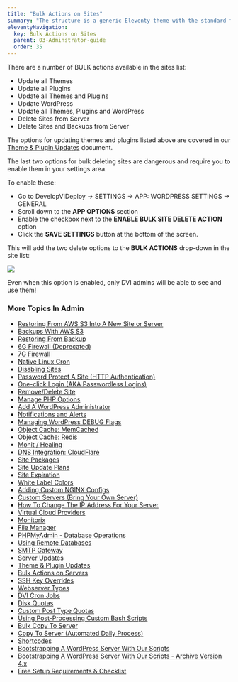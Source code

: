 ```yaml
---
title: "Bulk Actions on Sites"
summary: "The structure is a generic Eleventy theme with the standard folder and file names."
eleventyNavigation:
  key: Bulk Actions on Sites
  parent: 03-Adminstrator-guide
  order: 35
---
```

There are a number of BULK actions available in the sites list:

*   Update all Themes
*   Update all Plugins
*   Update all Themes and Plugins
*   Update WordPress
*   Update all Themes, Plugins and WordPress
*   Delete Sites from Server
*   Delete Sites and Backups from Server

The options for updating themes and plugins listed above are covered in our [Theme & Plugin Updates](https://web.archive.org/web/20240529151103/https://wpclouddeploy.com/documentation/wpcloud-deploy-admin/theme-plugin-updates/) document.

The last two options for bulk deleting sites are dangerous and require you to enable them in your settings area.

To enable these:

*   Go to DevelopVIDeploy → SETTINGS → APP: WORDPRESS SETTINGS → GENERAL
*   Scroll down to the **APP OPTIONS** section
*   Enable the checkbox next to the **ENABLE BULK SITE DELETE ACTION** option
*   Click the **SAVE SETTINGS** button at the bottom of the screen.

This will add the two delete options to the **BULK ACTIONS** drop-down in the site list:

[![](https://web.archive.org/web/20240529151103im_/https://wpclouddeploy.com/wp-content/uploads/2022/04/wpcd-v4-265.png)](https://web.archive.org/web/20240529151103/https://wpclouddeploy.com/wp-content/uploads/2022/04/wpcd-v4-265.png)

Even when this option is enabled, only DVI admins will be able to see and use them!

### More Topics In Admin

*   [Restoring From AWS S3 Into A New Site or Server](https://web.archive.org/web/20240529151103/https://wpclouddeploy.com/documentation/tips-techniques-education/restoring-from-s3-into-a-new-site-or-server/)
*   [Backups With AWS S3](https://web.archive.org/web/20240529151103/https://wpclouddeploy.com/documentation/wpcloud-deploy-admin/backups-with-aws-s3/)
*   [Restoring From Backup](https://web.archive.org/web/20240529151103/https://wpclouddeploy.com/documentation/wpcloud-deploy-admin/restoring-from-backup/)
*   [6G Firewall (Deprecated)](https://web.archive.org/web/20240529151103/https://wpclouddeploy.com/documentation/wpcloud-deploy-admin/6g-firewall/)
*   [7G Firewall](https://web.archive.org/web/20240529151103/https://wpclouddeploy.com/documentation/wpcloud-deploy-admin/7g-firewall/)
*   [Native Linux Cron](https://web.archive.org/web/20240529151103/https://wpclouddeploy.com/documentation/wpcloud-deploy-admin/native-linux-cron/)
*   [Disabling Sites](https://web.archive.org/web/20240529151103/https://wpclouddeploy.com/documentation/wpcloud-deploy-admin/disabling-sites/)
*   [Password Protect A Site (HTTP Authentication)](https://web.archive.org/web/20240529151103/https://wpclouddeploy.com/documentation/wpcloud-deploy-admin/add-basic-password-protection-to-a-site-http-authentication/)
*   [One-click Login (AKA Passwordless Logins)](https://web.archive.org/web/20240529151103/https://wpclouddeploy.com/documentation/wpcloud-deploy-admin/one-click-login-aka-passwordless-logins/)
*   [Remove/Delete Site](https://web.archive.org/web/20240529151103/https://wpclouddeploy.com/documentation/wpcloud-deploy-admin/remove-delete-site/)
*   [Manage PHP Options](https://web.archive.org/web/20240529151103/https://wpclouddeploy.com/documentation/wpcloud-deploy-admin/manage-php-options/)
*   [Add A WordPress Administrator](https://web.archive.org/web/20240529151103/https://wpclouddeploy.com/documentation/wpcloud-deploy-admin/add-a-wordpress-administrator/)
*   [Notifications and Alerts](https://web.archive.org/web/20240529151103/https://wpclouddeploy.com/documentation/wpcloud-deploy-admin/notifications/)
*   [Managing WordPress DEBUG Flags](https://web.archive.org/web/20240529151103/https://wpclouddeploy.com/documentation/wpcloud-deploy-admin/managing-wordpress-debug-flags/)
*   [Object Cache: MemCached](https://web.archive.org/web/20240529151103/https://wpclouddeploy.com/documentation/wpcloud-deploy-admin/object-cache-memcached/)
*   [Object Cache: Redis](https://web.archive.org/web/20240529151103/https://wpclouddeploy.com/documentation/wpcloud-deploy-admin/object-cache-redis/)
*   [Monit / Healing](https://web.archive.org/web/20240529151103/https://wpclouddeploy.com/documentation/wpcloud-deploy-admin/monit-healing/)
*   [DNS Integration: CloudFlare](https://web.archive.org/web/20240529151103/https://wpclouddeploy.com/documentation/wpcloud-deploy-admin/dns-integration-cloudflare/)
*   [Site Packages](https://web.archive.org/web/20240529151103/https://wpclouddeploy.com/documentation/wpcloud-deploy-admin/site-packages/)
*   [Site Update Plans](https://web.archive.org/web/20240529151103/https://wpclouddeploy.com/documentation/wpcloud-deploy-admin/site-update-plans/)
*   [Site Expiration](https://web.archive.org/web/20240529151103/https://wpclouddeploy.com/documentation/wpcloud-deploy-admin/site-expiration/)
*   [White Label Colors](https://web.archive.org/web/20240529151103/https://wpclouddeploy.com/documentation/wpcloud-deploy-admin/white-label-colors/)
*   [Adding Custom NGINX Configs](https://web.archive.org/web/20240529151103/https://wpclouddeploy.com/documentation/wpcloud-deploy-admin/adding-custom-nginx-configs/)
*   [Custom Servers (Bring Your Own Server)](https://web.archive.org/web/20240529151103/https://wpclouddeploy.com/documentation/wpcloud-deploy-admin/custom-servers-bring-your-own-server/)
*   [How To Change The IP Address For Your Server](https://web.archive.org/web/20240529151103/https://wpclouddeploy.com/documentation/wpcloud-deploy-admin/how-to-change-the-ip-address-for-your-server/)
*   [Virtual Cloud Providers](https://web.archive.org/web/20240529151103/https://wpclouddeploy.com/documentation/wpcloud-deploy-admin/virtual-cloud-providers/)
*   [Monitorix](https://web.archive.org/web/20240529151103/https://wpclouddeploy.com/documentation/wpcloud-deploy-admin/monitorix/)
*   [File Manager](https://web.archive.org/web/20240529151103/https://wpclouddeploy.com/documentation/wpcloud-deploy-admin/file-manager/)
*   [PHPMyAdmin - Database Operations](https://web.archive.org/web/20240529151103/https://wpclouddeploy.com/documentation/wpcloud-deploy-admin/phpmyadmin-database-operations/)
*   [Using Remote Databases](https://web.archive.org/web/20240529151103/https://wpclouddeploy.com/documentation/wpcloud-deploy-admin/using-remote-databases/)
*   [SMTP Gateway](https://web.archive.org/web/20240529151103/https://wpclouddeploy.com/documentation/wpcloud-deploy-admin/smtp-gateway/)
*   [Server Updates](https://web.archive.org/web/20240529151103/https://wpclouddeploy.com/documentation/wpcloud-deploy-admin/server-updates/)
*   [Theme & Plugin Updates](https://web.archive.org/web/20240529151103/https://wpclouddeploy.com/documentation/wpcloud-deploy-admin/theme-plugin-updates/)
*   [Bulk Actions on Servers](https://web.archive.org/web/20240529151103/https://wpclouddeploy.com/documentation/wpcloud-deploy-admin/bulk-actions-on-servers/)
*   [SSH Key Overrides](https://web.archive.org/web/20240529151103/https://wpclouddeploy.com/documentation/wpcloud-deploy-admin/ssh-key-overrides/)
*   [Webserver Types](https://web.archive.org/web/20240529151103/https://wpclouddeploy.com/documentation/wpcloud-deploy-admin/webserver-types/)
*   [DVI Cron Jobs](https://web.archive.org/web/20240529151103/https://wpclouddeploy.com/documentation/wpcloud-deploy-admin/wpcd-cron-jobs/)
*   [Disk Quotas](https://web.archive.org/web/20240529151103/https://wpclouddeploy.com/documentation/wpcloud-deploy-admin/disk-quotas/)
*   [Custom Post Type Quotas](https://web.archive.org/web/20240529151103/https://wpclouddeploy.com/documentation/wpcloud-deploy-admin/custom-post-type-quotas/)
*   [Using Post-Processing Custom Bash Scripts](https://web.archive.org/web/20240529151103/https://wpclouddeploy.com/documentation/wpcloud-deploy-admin/using-post-processing-custom-bash-scripts/)
*   [Bulk Copy To Server](https://web.archive.org/web/20240529151103/https://wpclouddeploy.com/documentation/wpcloud-deploy-admin/bulk-copy-to-server/)
*   [Copy To Server (Automated Daily Process)](https://web.archive.org/web/20240529151103/https://wpclouddeploy.com/documentation/wpcloud-deploy-admin/copy-to-server-automated-daily-process/)
*   [Shortcodes](https://web.archive.org/web/20240529151103/https://wpclouddeploy.com/documentation/wpcloud-deploy-admin/shortcodes/)
*   [Bootstrapping A WordPress Server With Our Scripts](https://web.archive.org/web/20240529151103/https://wpclouddeploy.com/documentation/wpcloud-deploy-admin/bootstrapping-a-wordpress-server-with-our-scripts/)
*   [Bootstrapping A WordPress Server With Our Scripts - Archive Version 4.x](https://web.archive.org/web/20240529151103/https://wpclouddeploy.com/documentation/wpcloud-deploy-admin/bootstrapping-a-wordpress-server-with-our-scripts-version-4-x/)
*   [Free Setup Requirements & Checklist](https://web.archive.org/web/20240529151103/https://wpclouddeploy.com/documentation/wpcloud-deploy-admin/free-setup-requirements-checklist/)
